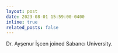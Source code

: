 ```yaml
---
layout: post
date: 2023-08-01 15:59:00-0400
inline: true
related_posts: false
---
```


Dr. Ayşenur İşcen joined Sabancı University.
